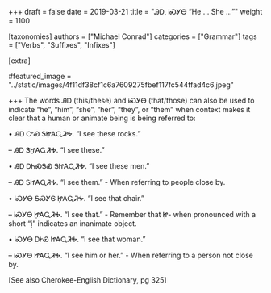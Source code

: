 +++
draft = false
date = 2019-03-21
title = "ᎯᎠ, ᎥᏍᎩᎾ “He … She …”"
weight = 1100

[taxonomies]
authors = ["Michael Conrad"]
categories = ["Grammar"]
tags = ["Verbs", "Suffixes", "Infixes"]

[extra]

#featured_image = "../static/images/4f11df38cf1c6a7609275fbef117fc544ffad4c6.jpeg"

+++
The words ᎯᎠ (this/these) and ᎥᏍᎩᎾ (that/those) can also be used to indicate “he”, “him”, “she”, “her”, “they”, or “them” when context makes it clear that a human or animate being is being referred to:
<!-- more -->
• ᎯᎠ ᏅᏯ ᏕᏥ̣ᎪᏩᏘᎭ. “I see these rocks.”

– ᎯᎠ ᏕᏥ̣ᎪᏩᏘᎭ. “I see these.”

• ᎯᎠ ᎠᏂᏍᎦᏯ ᎦᏥᎪᏩᏘᎭ. “I see these men.”

– ᎯᎠ ᎦᏥᎪᏩᏘᎭ. “I see them.” - When referring to people close by.

• ᎥᏍᎩᎾ ᎦᏍᎩᎶ Ꮵ̣ᎪᏩᏘᎭ. “I see that chair.”

– ᎥᏍᎩᎾ Ꮵ̣ᎪᏩᏘᎭ. “I see that.” - Remember that Ꮵ̣- when pronounced with a short “ị” indicates an inanimate object.

• ᎥᏍᎩᎾ ᎠᎨᏯ ᏥᎪᏩᏘᎭ. “I see that woman.”

– ᎥᏍᎩᎾ ᏥᎪᏩᏘᎭ. “I see him or her.” - When referring to a person not close by.

[See also Cherokee-English Dictionary, pg 325]